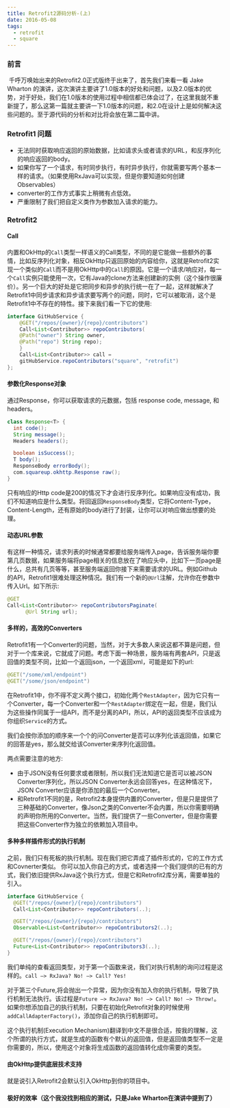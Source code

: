 ```yaml
---
title: Retrofit2源码分析-(上)
date: 2016-05-08
tags: 
  - retrofit
  - square
---
```


### 前言

​	千呼万唤始出来的Retrofit2.0正式版终于出来了，首先我们来看一看 Jake Wharton 的演讲，这次演讲主要讲了1.0版本的好处和问题，以及2.0版本的优势，对于好处，我们在1.0版本的使用过程中相信都已体会过了，在这里我就不重新提了，那么这第一篇就主要讲一下1.0版本的问题，和2.0在设计上是如何解决这些问题的。至于源代码的分析和对比将会放在第二篇中讲。

### Retrofit1 问题

* 无法同时获取响应返回的原始数据，比如请求头或者请求的URL，和反序列化的响应返回的body。
* 如果你写了一个请求，有时同步执行，有时异步执行，你就需要写两个基本一样的请求。（如果使用RxJava可以实现，但是你要知道如何创建Observables）
* converter的工作方式事实上稍微有点低效。
* 严重限制了我们把自定义类作为参数加入请求的能力。

### Retrofit2

#### Call

内置和OkHttp的`Call`类型一样语义的Call类型，不同的是它能做一些额外的事情，比如反序列化对象，相反OkHttp只返回原始的内容给你，这就是Retrofit2实现一个类似的`Call`而不是用OkHttp中的`Call`的原因。它是一个请求/响应对，每一个`Call`实例只能使用一次，它有Java的clone方法来创建新的实例（这个操作很廉价）。另一个巨大的好处是它把同步和异步的执行统一在了一起，这样就解决了Retrofit1中同步请求和异步请求要写两个的问题，同时，它可以被取消，这个是Retrofit1中不存在的特性。接下来我们看一下它的使用:

~~~ java
interface GitHubService {
	@GET("/repos/{owner}/{repo}/contributors")
	Call<List<Contributor>> repoContributors(
  	@Path("owner") String owner,
  	@Path("repo") String repo);
	}
	Call<List<Contributor>> call =
	gitHubService.repoContributors("square", "retrofit")
};
~~~

#### 参数化Response对象

通过Response，你可以获取请求的元数据，包括 response code, message, 和headers。

~~~ java
class Response<T> {
  int code();
  String message();
  Headers headers();

  boolean isSuccess(); 
  T body();
  ResponseBody errorBody(); 
  com.squareup.okhttp.Response raw();
}
~~~

只有响应的Http code是200的情况下才会进行反序列化。如果响应没有成功，我们不知道响应是什么类型。将回返回`ResponseBody`类型，它将Content-Type，Content-Length，还有原始的body进行了封装，让你可以对响应做出想要的处理。

#### 动态URL参数

有这样一种情况，请求列表的时候通常都要给服务端传入page，告诉服务端你要第几页数据，如果服务端将page相关的信息放在了响应头中，比如下一页page是什么，总共有几页等等，甚至服务端返回你接下来需要请求的URL。例如Github的API，Retrofit1很难处理这种情况。我们有一个新的`@Url`注解，允许你在参数中传入Url。如下所示:

~~~ java
@GET
Call<List<Contributor>> repoContributorsPaginate(
      @Url String url);
~~~

#### 多样的，高效的Converters

Retrofit1有一个Converter的问题，当然，对于大多数人来说这都不算是问题，但对于一个库来说，它就成了问题。考虑下面一种场景，服务端有两套API，只是返回值的类型不同，比如一个返回json，一个返回xml，可能是如下的url:

~~~ java
@GET("/some/xml/endpoint")
@GET("/some/json/endpoint")
~~~

在Retrofit1中，你不得不定义两个接口，初始化两个`RestAdapter`，因为它只有一个Converter，每一个Converter和一个`RestAdapter`绑定在一起，但是，我们认为这些操作同属于一组API，而不是分离的API，所以，API的返回类型不应该成为你组织`Service`的方式。

我们会按你添加的顺序来一个个的问Converter是否可以序列化该返回值，如果它的回答是yes，那么就交给该Converter来序列化返回值。

两点需要注意的地方:

- 由于JSON没有任何要求或者限制，所以我们无法知道它是否可以被JSON Converter序列化，所以JSON Converter永远会回答yes，在这种情况下，JSON Converter应该是你添加的最后一个Converter。
- 和Retrofit1不同的是，Retrofit2本身提供内置的Converter，但是只是提供了三种基础的Converter，像Json之类的Converter不会内置，所以你需要明确的声明你所用的Converter。当然，我们提供了一些Converter，但是你需要把这些Converter作为独立的依赖加入项目中。


#### 多种多样插件形式的执行机制

之前，我们只有死板的执行机制。现在我们把它弄成了插件形式的，它的工作方式和Covnerter类似。
你可以加入你自己的方式，或者选择一个我们提供的已有的方式，我们依旧提供RxJava这个执行方式，但是它和Retrofit2库分离，需要单独的引入。

~~~ java
interface GitHubService {
  @GET("/repos/{owner}/{repo}/contributors")
  Call<List<Contributor>> repoContributors(..);

  @GET("/repos/{owner}/{repo}/contributors")
  Observable<List<Contributor>> repoContributors2(..);

  @GET("/repos/{owner}/{repo}/contributors")
  Future<List<Contributor>> repoContributors3(..);
}
~~~

我们单纯的查看返回类型，对于第一个函数来说，我们对执行机制的询问过程是这样的。`call —> RxJava? No! —> Call? Yes!`

对于第三个Future,将会抛出一个异常，因为你没有加入你的执行机制，导致了执行机制无法执行。该过程是`Future —> RxJava? No! —> Call? No! —> Throw!`。如果你想添加自己的执行机制，只要在初始化Retrofit对象的时候使用`addCallAdapterFactory()`，添加你自己的执行机制即可。

这个执行机制(Execution Mechanism)翻译到中文不是很合适，按我的理解，这个所谓的执行方式，就是生成的函数有个默认的返回值，但是返回值类型不一定是你需要的，所以，使用这个对象将生成函数的返回值转化成你需要的类型。

#### 由OkHttp提供底层技术支持

就是说引入Retrofit2会默认引入OkHttp到你的项目中。

#### 极好的效率（这个我没找到相应的测试，只是Jake Wharton在演讲中提到了）
